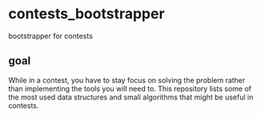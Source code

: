 # contests_bootstrapper
bootstrapper for contests

## goal
While in a contest, you have to stay focus on solving the problem rather than implementing the tools you will need to. This repository lists some of the most used data structures and small algorithms that might be useful in contests.
